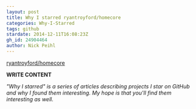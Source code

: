 ```yaml
---
layout: post
title: Why I starred ryantroyford/homecore
categories: Why-I-Starred
tags: github
stardate: 2014-12-11T16:08:23Z
gh_id: 24904464
author: Nick Peihl
---
```


[ryantroyford/homecore](https://github.com/ryantroyford/homecore)

**WRITE CONTENT**

*"Why I starred" is a series of articles describing projects I star on GitHub and why I found them interesting. My hope is that you'll find them interesting as well.*

